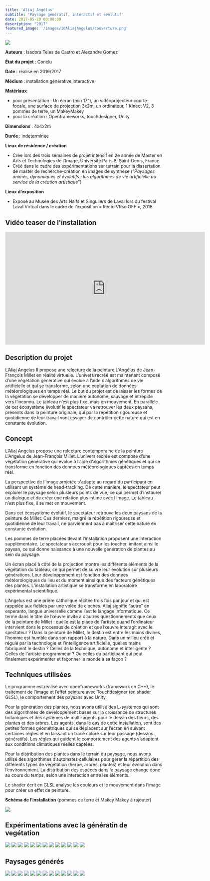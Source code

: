 ```yaml
---
title: 'Aliaj Angélus'
subtitle: 'Paysage génératif, interactif et évolutif'
date: 2017-05-20 00:00:00
description: "2017"
featured_image: '/images/10AliajAngelus/couverture.png'
---
```


![](/images/10AliajAngelus/aliaj.PNG)

**Auteurs** : Isadora Teles de Castro et Alexandre Gomez

**État du projet** : Conclu
	
**Date** : réalisé en 2016/2017

**Médium** : installation générative interactive
	
**Matériaux** 

* pour présentation : Un écran (min 17"), un vidéoprojecteur courte-focale, une surface de projection 3x2m, un ordinateur, 1 Kinect V2, 3 pommes de terre, un MakeyMakey
* pour la création : Openframeworks, touchdesigner, Unity
	
**Dimensions** : 4x4x2m
	
**Durée** : indeterminée

**Lieux de résidence  / création**

* Crée lors des trois semaines de projet intensif en 2e année de Master en Arts et Technologies de l'Image, Université Paris 8, Saint-Denis, France
* Créé dans le cadre des expérimentations sur terrain pour la dissertation de master de recherche-création en images de synthèse ("*Paysages animés, dynamiques et évolutifs : les algorithmes de vie artificielle au service de la création artistique*")

**Lieux d’exposition**

* Exposé au Musée des Arts Naifs et Singuliers de Laval lors du festival Laval Virtual dans le cadre de l’exposition  « Recto VRso OFF », 2018.

## Vidéo teaser de l'installation

<iframe title="vimeo-player" src="https://player.vimeo.com/video/201731790" width="640" height="360" frameborder="0" allowfullscreen></iframe>

## Description du projet

L’Aliaj Angelus II propose une relecture de la peinture L'Angélus de Jean-François Millet en réalité virtuelle. L’univers recréé est maintenant composé d’une végétation générative qui évolue à l’aide d’algorithmes de vie artificielle et qui se transforme, selon une captation de données météorologiques en temps réel. Le but du projet est de laisser les formes de la végétation se développer de manière autonome, sauvage et intrépide vers l’inconnu. Le tableau n’est plus fixe, mais en mouvement. En parallèle de cet écosystème évolutif le spectateur va retrouver les deux paysans, présents dans la peinture originale, qui par la répétition rigoureuse et quotidienne de leur travail vont essayer de contrôler cette nature qui est en constante évolution. 

## Concept

L’Aliaj Angelus propose une relecture contemporaine de la peinture L'Angelus de Jean-François Millet. L’univers recréé est composé d’une végétation générative qui évolue à l’aide d’algorithmes génétiques et qui se transforme en fonction des données météorologiques captées en temps réel.

La perspective de l'image projetée s'adapte au regard du participant en utilisant un système de head-tracking. De cette manière, le spectateur peut explorer le paysage selon plusieurs points de vue, ce qui permet d’instaurer un dialogue et de créer une relation plus intime avec l’image. Le tableau n’est plus fixe, il se met en mouvement.

Dans cet écosystème évolutif, le spectateur retrouve les deux paysans de la peinture de Millet. Ces derniers, malgré la répétition rigoureuse et quotidienne de leur travail, ne parviennent pas à maîtriser cette nature en constante évolution.

Les pommes de terre placées devant l’installation proposent une interaction supplémentaire. Le spectateur s’accroupit pour les toucher, imitant ainsi le paysan, ce qui donne naissance à une nouvelle génération de plantes au sein du paysage.

Un écran placé à côté de la projection montre les différents éléments de la végétation du tableau, ce qui permet de suivre leur évolution sur plusieurs générations. Leur développement est fonction des données météorologiques du lieu et du moment ainsi que des facteurs génétiques des plantes. L’installation artistique se transforme en laboratoire expérimental scientifique.

L’Angelus est une prière catholique récitée trois fois par jour et qui est rappelée aux fidèles par une volée de cloches. Aliaj signifie “autre” en esperanto, langue universelle comme l’est le langage informatique. Ce terme dans le titre de l’œuvre invite à d’autres questionnements que ceux de la peinture de Millet : quelle est la place de l’artiste quand l’ordinateur intervient dans le processus de création et que l’œuvre interagit avec le spectateur ?  Dans  la peinture de Millet, le destin est entre les mains divines, l’homme est humble dans son rapport à la nature. Dans un milieu créé et régulé par la technologie et l'intelligence artificielle, quelles mains fabriquent le destin ? Celles de la technique, autonome et intelligente ? Celles de l'artiste-programmeur ? Ou celles du participant qui peut finalement expérimenter et façonner le monde à sa façon ?

## Techniques utilisées

Le programme est réalisé avec openframeworks (framework en C++), le traitement de l’image et l’effet peinture avec Touchdesigner (en shader GLSL), le comportement des paysans avec Unity.

Pour la génération des plantes, nous avons utilisé des L-systèmes qui sont des algorithmes de développement basés sur la croissance de structures botaniques et des systèmes de multi-agents pour le dessin des fleurs, des plantes et des arbres. Les agents, dans le cas de cette installation, sont des petites formes géométriques qui se déplacent sur l’écran en suivant certaines règles et en laissant un tracé coloré sur leur passage (dessins génératifs). Les règles qui guident le comportement des agents s’adaptent aux conditions climatiques réelles captées. 

Pour la distribution des plantes dans le terrain du paysage, nous avons utilisé des algorithmes d’automates cellulaires pour gérer la répartition des différents types de végétation (herbe, arbres, plantes) et leur évolution dans l’environnement. La distribution des espèces dans le paysage change donc au cours du temps, selon une interaction entre les éléments.

Le shader écrit en GLSL analyse les couleurs et le mouvement dans l’image pour créer un effet de peinture.

**Schéma de l’installation** (pommes de terre et Makey Makey à rajouter)

![](/images/10AliajAngelus/aa.png)

## Expérimentations avec la génératin de vegétation

<div class="gallery" data-columns="5">
    <img src="/images/10AliajAngelus/galerie01/1.gif">
    <img src="/images/10AliajAngelus/galerie01/2.JPG">
    <img src="/images/10AliajAngelus/galerie01/3.PNG">
    <img src="/images/10AliajAngelus/galerie01/4.gif">
    <img src="/images/10AliajAngelus/galerie01/5.JPG">
    <img src="/images/10AliajAngelus/galerie01/6.PNG">
    <img src="/images/10AliajAngelus/galerie01/7.gif">
    <img src="/images/10AliajAngelus/galerie01/7.JPG">
    <img src="/images/10AliajAngelus/galerie01/8.JPG">
    <img src="/images/10AliajAngelus/galerie01/8.png">
    <img src="/images/10AliajAngelus/galerie01/9.png">
    <img src="/images/10AliajAngelus/galerie01/10.JPG">
    <img src="/images/10AliajAngelus/galerie01/11.png">
</div>

## Paysages générés

<div class="gallery" data-columns="5">
    <img src="/images/10AliajAngelus/galerie02/1.gif">
    <img src="/images/10AliajAngelus/galerie02/2.PNG">
    <img src="/images/10AliajAngelus/galerie02/3.gif">
    <img src="/images/10AliajAngelus/galerie02/3.jpg">
    <img src="/images/10AliajAngelus/galerie02/4.gif">
    <img src="/images/10AliajAngelus/galerie02/5.gif">
    <img src="/images/10AliajAngelus/galerie02/6.gif">
    <img src="/images/10AliajAngelus/galerie02/7.gif">
    <img src="/images/10AliajAngelus/galerie02/8.png">
    <img src="/images/10AliajAngelus/galerie02/9.gif">
    <img src="/images/10AliajAngelus/galerie02/10.gif">
    <img src="/images/10AliajAngelus/galerie02/12.PNG">
    <img src="/images/10AliajAngelus/galerie02/13.gif">
</div>
